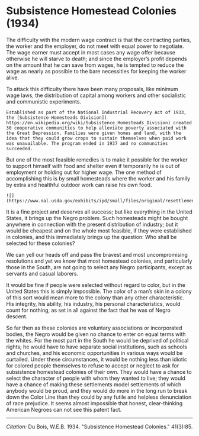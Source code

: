 # Subsistence Homestead Colonies (1934)



The difficulty with the modern wage contract is that the contracting parties, the worker and the employer, do not meet with equal power to negotiate. The wage earner must accept in most cases any wage offer because otherwise he will starve to death; and since the employer’s profit depends on the amount that he can save from wages, he is tempted to reduce the wage as nearly as possible to the bare necessities for keeping the worker alive.

To attack this difficulty there have been many proposals, like minimum wage laws, the distribution of capital among workers and other socialistic and communistic experiments.

```{margin}
Established as part of the National Industrial Recovery Act of 1933, the [Subsistence Homesteads Division]( https://en.wikipedia.org/wiki/Subsistence_Homesteads_Division) created 30 cooperative communities to help alleviate poverty associated with the Great Depression. Families were given homes and land, with the idea that they could grow crops to sustain themselves when paid work was unavailable. The program ended in 1937 and no communities succeeded.
```
But one of the most feasible remedies is to make it possible for the worker to support himself with food and shelter even if temporarily he is out of employment or holding out for higher wage. The one method of accomplishing this is by small homesteads where the worker and his family by extra and healthful outdoor work can raise his own food.

```{margin}
![](https://www.nal.usda.gov/exhibits/ipd/small/files/original/resettlement.jpg)
```

It is a fine project and deserves all success; but like everything in the United States, it brings up the Negro problem. Such homesteads might be bought anywhere in connection with the present distribution of industry; but it would be cheapest and on the whole most feasible, if they were established in colonies, and this immediately brings up the question: Who shall be selected for these colonies?

We can yell our heads off and pass the bravest and most uncompromising resolutions and yet we know that most homestead colonies, and particularly those in the South, are not going to select any Negro participants, except as servants and casual laborers.

It would be fine if people were selected without regard to color, but in the United States this is simply impossible. The color of a man’s skin in a colony of this sort would mean more to the colony than any other characteristic. His integrity, his ability, his industry, his personal characteristics, would count for nothing, as set in all against the fact that he was of Negro descent.

So far then as these colonies are voluntary associations or incorporated bodies, the Negro would be given no chance to enter on equal terms with the whites. For the most part in the South he would be deprived of political rights; he would have to have separate social institutions, such as schools and churches, and his economic opportunities in various ways would be curtailed. Under these circumstances, it would be nothing less than idiotic for colored people themselves to refuse to accept or neglect to ask for subsistence homestead colonies of their own. They would have a chance to select the character of people with whom they wanted to live; they would have a chance of making these settlements model settlements of which anybody would be proud, and they would do more in the long run to break down the Color Line than they could by any futile and helpless denunciation of race prejudice. It seems almost impossible that honest, clear-thinking American Negroes can not see this patent fact.

_________________
*Citation:* Du Bois, W.E.B. 1934. "Subsistence Homestead Colonies." 41(3):85.
